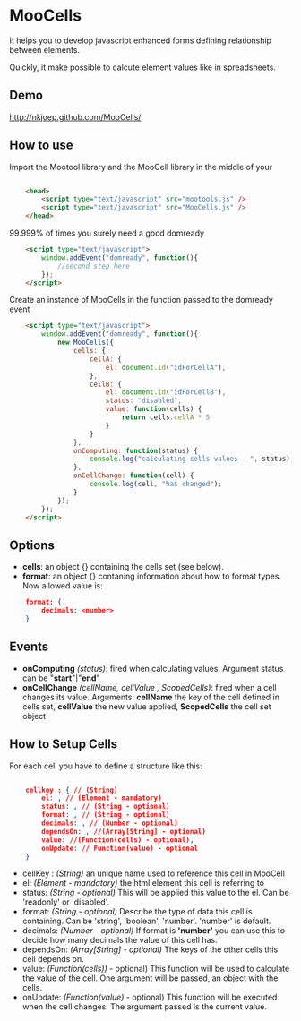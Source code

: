 MooCells
========

It helps you to develop javascript enhanced forms defining relationship between elements.

Quickly, it make possible to calcute element values like in spreadsheets.


Demo
----

http://nkjoep.github.com/MooCells/


How to use
----------

Import the Mootool library and the MooCell library in the middle of your <head>

```html

	<head>
		<script type="text/javascript" src="mootools.js" />
		<script type="text/javascript" src="MooCells.js" />
	</head>
```



99.999% of times you surely need a good domready

```html
	<script type="text/javascript">
		window.addEvent("domready", function(){
			//second step here						
		});
	</script>
```


Create an instance of MooCells in the function passed to the domready event

```html
	<script type="text/javascript">
		window.addEvent("domready", function(){
			new MooCells({
				cells: {
					cellA: {
						el: document.id("idForCellA"),
					},
					cellB: {
						el: document.id("idForCellB"),
						status: "disabled",
						value: function(cells) {
							return cells.cellA * 5
						}
					}
				},
				onComputing: function(status) {
					console.log("calculating cells values - ", status);
				},
				onCellChange: function(cell) {
					console.log(cell, "has changed");
				}
			});
		});
	</script>
```

Options
-------

 * <b>cells</b>: an object {} containing the cells set (see below).
 * <b>format</b>: an object {} contaning information about how to format types. Now allowed value is:

```json
	format: {
		decimals: <number>
	}
```

Events
------
 * <b>onComputing</b> <i>(status)</i>: fired when calculating values. Argument status can be "<b>start</b>"|"<b>end</b>"
 * <b>onCellChange</b> <i>(cellName, cellValue , ScopedCells)</i>: fired when a cell changes its value. Arguments: <b>cellName</b> the key of the cell defined in cells set, <b>cellValue</b> the new value applied, <b>ScopedCells</b> the cell set object.

How to Setup Cells
------------------

For each cell you have to define a structure like this:

```json

	cellkey : { // (String)
		el: , // (Element - mandatory)
		status: , // (String - optional)
		format: , // (String - optional)
		decimals: , // (Number - optional)
		dependsOn: , //(Array[String] - optional)
		value: //(Function(cells) - optional),
		onUpdate: // Function(value) - optional
	}
```


* cellKey : <i>(String)</i> an unique name used to reference this cell in MooCell
* el: <i>(Element - mandatory)</i> the html element this cell is referring to
* status: <i>(String - optional)</i> This will be applied this value to the el. Can be 'readonly' or 'disabled'.
* format: <i>(String - optional)</i> Describe the type of data this cell is containing. Can be 'string', 'boolean', 'number'. 'number' is default.
* decimals: <i>(Number - optional)</i> If format is <b>'number'</b> you can use this to decide how many decimals the value of this cell has.
* dependsOn: <i>(Array[String] - optional)</i> The keys of the other cells this cell depends on.
* value: <i>(Function(cells))</i> - optional) This function will be used to calculate the value of the cell. One argument will be passed, an object with the cells.
* onUpdate: <i>(Function(value)</i> - optional) This function will be executed when the cell changes. The argument passed is the current value.